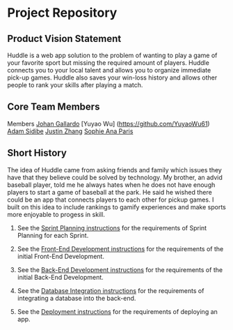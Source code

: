 # Project Repository

## Product Vision Statement
Huddle is a web app solution to the problem of wanting to play a game of your favorite sport but missing the required amount of players. Huddle connects you to your local talent and allows you to organize immediate pick-up games. Huddle also saves your win-loss history and allows other people to rank your skills after playing a match.

## Core Team Members
Members
[Johan Gallardo](https://github.com/JohanGallardo)
[Yuyao Wu] (https://github.com/YuyaoWu61)
[Adam Sidibe](https://github.com/sidibee)
[Justin Zhang](https://github.com/jz4861)
[Sophie Ana Paris](https://github.com/sap688)

## Short History
The idea of Huddle came from asking friends and family which issues they have that they believe could be solved by technology. My brother, an advid baseball player, told me he always hates when he does not have enough players to start a game of baseball at the park. He said he wished there could be an app that connects players to each other for pickup games. I built on this idea to include rankings to gamify experiences and make sports more enjoyable to progess in skill.

1. See the [Sprint Planning instructions](instructions-0d-sprint-planning.md) for the requirements of Sprint Planning for each Sprint.

1. See the [Front-End Development instructions](./instructions-1-front-end.md) for the requirements of the initial Front-End Development.

1. See the [Back-End Development instructions](./instructions-2-back-end.md) for the requirements of the initial Back-End Development.

1. See the [Database Integration instructions](./instructions-3-database.md) for the requirements of integrating a database into the back-end.

1. See the [Deployment instructions](./instructions-4-deployment.md) for the requirements of deploying an app.
